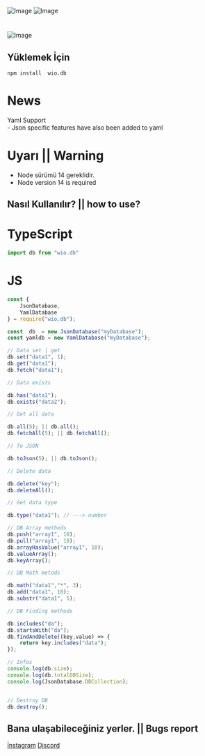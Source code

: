 ![Image](https://img.shields.io/npm/v/wio.db?color=%2351F9C0&label=Wio.db) 
![Image](https://img.shields.io/npm/dt/wio.db.svg?color=%2351FC0&maxAge=3600) 
#
![Image](https://nodei.co/npm/wio.db.png?downloads=true&downloadRank=true&stars=true)
<br>

## Yüklemek İçin
```npm
npm install  wio.db
```
# News
Yaml Support<br>
    - Json specific features have also been added to yaml

# Uyarı || Warning
- Node sürümü 14 gereklidir.
- Node version 14 is required

## Nasıl Kullanılır? || how to use?

# TypeScript
```typescript
import db from "wio.db"
```
# JS
```javascript
const {
    JsonDatabase,
    YamlDatabase
} = require("wio.db");

const  db  = new JsonDatabase("myDatabase");
const yamldb = new YamlDatabase("myDatabase");

// Data set | get
db.set("data1", 1);
db.get("data1");
db.fetch("data1");

// Data exists

db.has("data1");
db.exists("data2");

// Get all data

db.all(5); || db.all();
db.fetchAll(5); || db.fetchAll();

// To JSON

db.toJson(5); || db.toJson();

// Delete data

db.delete("key");
db.deleteAll();

// Get data type

db.type("data1"); // ---> number

// DB Array methods
db.push("array1", 10);
db.pull("array1", 10);
db.arrayHasValue("array1", 10);
db.valueArray();
db.keyArray();

// DB Math metods

db.math("data1","*", 3);
db.add("data1", 10);
db.substr("data1", 5);

// DB Finding methods

db.includes("da");
db.startsWith("da");
db.findAndDelete((key,value) => {
    return key.includes("data");
});

// Infos
console.log(db.size);
console.log(db.totalDBSize);
console.log(JsonDatabase.DBCollection);


// Destroy DB
db.destroy();
```
## Bana ulaşabileceğiniz yerler. || Bugs report
[İnstagram](https://www.instagram.com/wioenena.q/)
[Discord](https://discord.gg/8N4cq3weqU)

